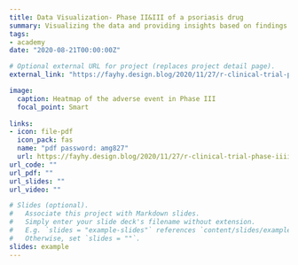 ```yaml
---
title: Data Visualization- Phase II&III of a psoriasis drug
summary: Visualizing the data and providing insights based on findings. The ppt shows the differences between Phase II & III clinical trials of a psoriasis drug. We used R for all analyses. This project won the outstanding completion of the 2020 UConn Summer Academy. 
tags:
- academy
date: "2020-08-21T00:00:00Z"

# Optional external URL for project (replaces project detail page).
external_link: "https://fayhy.design.blog/2020/11/27/r-clinical-trial-phase-iiiii-of-a-psoriasis-drug/"

image:
  caption: Heatmap of the adverse event in Phase III
  focal_point: Smart
  
links:
- icon: file-pdf
  icon_pack: fas
  name: "pdf password: amg827"
  url: https://fayhy.design.blog/2020/11/27/r-clinical-trial-phase-iiiii-of-a-psoriasis-drug/
url_code: ""
url_pdf: ""
url_slides: ""
url_video: ""

# Slides (optional).
#   Associate this project with Markdown slides.
#   Simply enter your slide deck's filename without extension.
#   E.g. `slides = "example-slides"` references `content/slides/example-slides.md`.
#   Otherwise, set `slides = ""`.
slides: example
---
```

